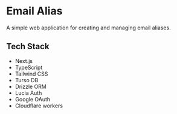 # Email Alias
A simple web application for creating and managing email aliases.

## Tech Stack
- Next.js
- TypeScript
- Tailwind CSS
- Turso DB
- Drizzle ORM
- Lucia Auth
- Google OAuth
- Cloudflare workers